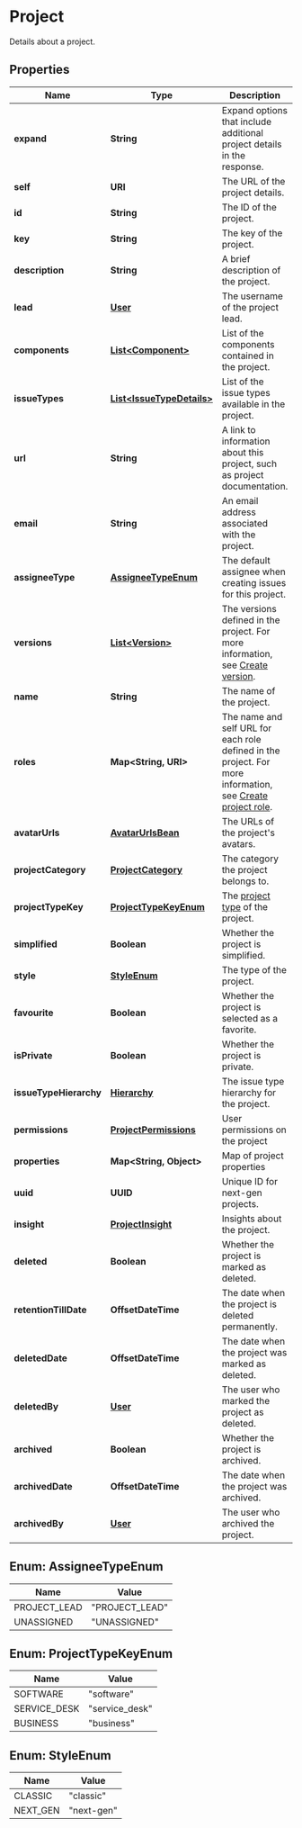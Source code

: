 

# Project

Details about a project.

## Properties

Name | Type | Description | Notes
------------ | ------------- | ------------- | -------------
**expand** | **String** | Expand options that include additional project details in the response. |  [optional] [readonly]
**self** | **URI** | The URL of the project details. |  [optional] [readonly]
**id** | **String** | The ID of the project. |  [optional]
**key** | **String** | The key of the project. |  [optional] [readonly]
**description** | **String** | A brief description of the project. |  [optional] [readonly]
**lead** | [**User**](User.md) | The username of the project lead. |  [optional] [readonly]
**components** | [**List&lt;Component&gt;**](Component.md) | List of the components contained in the project. |  [optional] [readonly]
**issueTypes** | [**List&lt;IssueTypeDetails&gt;**](IssueTypeDetails.md) | List of the issue types available in the project. |  [optional] [readonly]
**url** | **String** | A link to information about this project, such as project documentation. |  [optional] [readonly]
**email** | **String** | An email address associated with the project. |  [optional]
**assigneeType** | [**AssigneeTypeEnum**](#AssigneeTypeEnum) | The default assignee when creating issues for this project. |  [optional] [readonly]
**versions** | [**List&lt;Version&gt;**](Version.md) | The versions defined in the project. For more information, see [Create version](#api-rest-api-2-version-post). |  [optional] [readonly]
**name** | **String** | The name of the project. |  [optional] [readonly]
**roles** | **Map&lt;String, URI&gt;** | The name and self URL for each role defined in the project. For more information, see [Create project role](#api-rest-api-2-role-post). |  [optional] [readonly]
**avatarUrls** | [**AvatarUrlsBean**](AvatarUrlsBean.md) | The URLs of the project&#39;s avatars. |  [optional] [readonly]
**projectCategory** | [**ProjectCategory**](ProjectCategory.md) | The category the project belongs to. |  [optional] [readonly]
**projectTypeKey** | [**ProjectTypeKeyEnum**](#ProjectTypeKeyEnum) | The [project type](https://confluence.atlassian.com/x/GwiiLQ#Jiraapplicationsoverview-Productfeaturesandprojecttypes) of the project. |  [optional] [readonly]
**simplified** | **Boolean** | Whether the project is simplified. |  [optional] [readonly]
**style** | [**StyleEnum**](#StyleEnum) | The type of the project. |  [optional] [readonly]
**favourite** | **Boolean** | Whether the project is selected as a favorite. |  [optional]
**isPrivate** | **Boolean** | Whether the project is private. |  [optional] [readonly]
**issueTypeHierarchy** | [**Hierarchy**](Hierarchy.md) | The issue type hierarchy for the project. |  [optional] [readonly]
**permissions** | [**ProjectPermissions**](ProjectPermissions.md) | User permissions on the project |  [optional] [readonly]
**properties** | **Map&lt;String, Object&gt;** | Map of project properties |  [optional] [readonly]
**uuid** | **UUID** | Unique ID for next-gen projects. |  [optional] [readonly]
**insight** | [**ProjectInsight**](ProjectInsight.md) | Insights about the project. |  [optional] [readonly]
**deleted** | **Boolean** | Whether the project is marked as deleted. |  [optional] [readonly]
**retentionTillDate** | **OffsetDateTime** | The date when the project is deleted permanently. |  [optional] [readonly]
**deletedDate** | **OffsetDateTime** | The date when the project was marked as deleted. |  [optional] [readonly]
**deletedBy** | [**User**](User.md) | The user who marked the project as deleted. |  [optional] [readonly]
**archived** | **Boolean** | Whether the project is archived. |  [optional] [readonly]
**archivedDate** | **OffsetDateTime** | The date when the project was archived. |  [optional] [readonly]
**archivedBy** | [**User**](User.md) | The user who archived the project. |  [optional] [readonly]



## Enum: AssigneeTypeEnum

Name | Value
---- | -----
PROJECT_LEAD | &quot;PROJECT_LEAD&quot;
UNASSIGNED | &quot;UNASSIGNED&quot;



## Enum: ProjectTypeKeyEnum

Name | Value
---- | -----
SOFTWARE | &quot;software&quot;
SERVICE_DESK | &quot;service_desk&quot;
BUSINESS | &quot;business&quot;



## Enum: StyleEnum

Name | Value
---- | -----
CLASSIC | &quot;classic&quot;
NEXT_GEN | &quot;next-gen&quot;



